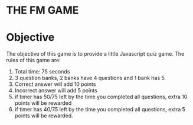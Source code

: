 # THE FM GAME

# Objective
The objective of this game is to provide a little Javascript quiz game.
The rules of this game are:
1. Total time: 75 seconds
2. 3 question banks, 2 banks have 4 questions and 1 bank has 5.
3. Correct answer will add 10 points
4. Incorrect answer will add 5 points
5. if timer has 50/75 left by the time you completed all questions, extra 10 points will be rewarded
6. if timer has 40/75 left by the time you completed all questions, extra 5 points will be rewarded.


